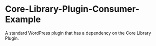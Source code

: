 Core-Library-Plugin-Consumer-Example
====================================

A standard WordPress plugin that has a dependency on the Core Library Plugin.
